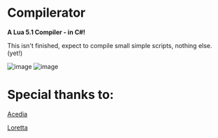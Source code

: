 # Compilerator
**A Lua 5.1 Compiler - in C#!**

This isn't finished, expect to compile small simple scripts, nothing else. (yet!)

![image](https://github.com/Lonegwadiwaitor/Compilerator/assets/48674805/ea552f12-278a-4c59-bf18-9c6bd49e0835)
![image](https://github.com/Lonegwadiwaitor/Compilerator/assets/48674805/045e2580-9c8b-4a1a-9630-17cc5e8864e0)


# Special thanks to:
[Acedia](https://github.com/TheGreatSageEqualToHeaven/)

[Loretta](https://github.com/LorettaDevs/Loretta)
